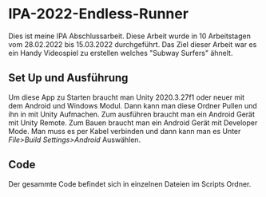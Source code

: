# IPA-2022-Endless-Runner

Dies ist meine IPA Abschlussarbeit. Diese Arbeit wurde in 10 Arbeitstagen vom 28.02.2022 bis 15.03.2022 durchgeführt. Das Ziel dieser Arbeit war es ein Handy Videospiel zu erstellen welches "Subway Surfers" ähnelt.

## Set Up und Ausführung

Um diese App zu Starten braucht man Unity 2020.3.27f1 oder neuer mit dem Android und Windows Modul. Dann kann man diese Ordner Pullen und ihn in mit Unity Aufmachen. Zum ausführen braucht man ein Android Gerät mit Unity Remote. Zum Bauen braucht man ein Android Gerät mit Developer Mode. Man muss es per Kabel verbinden und dann kann man es Unter *File>Build Settings>Android* Auswählen.

## Code

Der gesammte Code befindet sich in einzelnen Dateien im Scripts Ordner.
